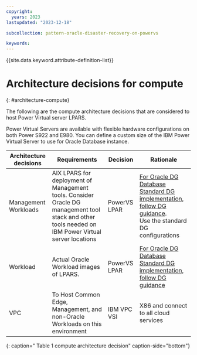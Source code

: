 ```yaml
---
copyright:
  years: 2023
lastupdated: "2023-12-18"

subcollection: pattern-oracle-disaster-recovery-on-powervs

keywords:
---
```

{{site.data.keyword.attribute-definition-list}}

# Architecture decisions for compute
{: #architecture-compute}


The following are the compute architecture decisions that are considered to host Power Virtual server LPARS.

Power Virtual Servers are available with flexible hardware configurations on both Power S922 and E980. You can define a custom size of the IBM Power Virtual Server to use for Oracle Database instance.

| **Architecture decisions** | **Requirements**                                                                                                                              | **Decision** | **Rationale**                                                                                                                                                                                                                                                 |
| -------------------------------- | --------------------------------------------------------------------------------------------------------------------------------------------------- | ------------------ | ------------------------------------------------------------------------------------------------------------------------------------------------------------------------------------------------------------------------------------------------------------------- |
| Management Workloads             | AIX LPARS for deployment of Management tools. Consider Oracle DG management tool stack and other tools needed on IBM Power Virtual server locations | PowerVS LPAR       | [For Oracle DG Database Standard DG implementation, follow DG guidance](https://docs.oracle.com/en/database/oracle/oracle-database/19/haovw/oracle-data-guard-best-practices.html#GUID-C3A78B07-6584-4380-8D53-E5B831A5894C).<br /> Use the standard DG configurations |
| Workload                         | Actual Oracle Workload images of LPARS.                                                                                                             | PowerVS LPAR       | [For Oracle DG Database Standard DG implementation, follow DG guidance](https://docs.oracle.com/en/database/oracle/oracle-database/19/haovw/oracle-data-guard-best-practices.html#GUID-C3A78B07-6584-4380-8D53-E5B831A5894C)                                           |
| VPC                              | To Host Common Edge, Management, and non-Oracle Workloads on this environment                                                                       | IBM VPC VSI        | X86 and connect to all cloud services                                                                                                                                                                                                                               | 
{: caption=" Table 1 compute architecture decision" caption-side="bottom"}

